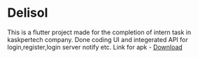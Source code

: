 # Delisol
This is a flutter project made for the completion of intern task in kaskpertech company.
Done coding UI and integerated API for login,register,login server notify etc.
Link for apk - [Download](https://drive.google.com/file/d/1-NyV0zVTO25-C-rKOBZBYFtzQIaLzdI7/view?usp=sharing)
